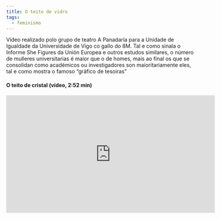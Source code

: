 ```yaml
---
title: O teito de vidro
tags:
  - feminismo
---
```


Vídeo realizado polo grupo de teatro A Panadaría para a Unidade de Igualdade da
Universidade de Vigo co gallo do 8M. Tal e como sinala o Informe She Figures da
Unión Europea e outros estudos similares, o número de mulleres universitarias é
maior que o de homes, mais ao final os que se consolidan como académicos ou
investigadores son maioritariamente eles, tal e como mostra o famoso “gráfico de
tesoiras"

#### O teito de cristal (vídeo, 2:52 min)

<iframe width="560" height="315" src="https://www.youtube.com/embed/_yrmLhyDmDo" frameborder="0" allow="accelerometer; autoplay; clipboard-write; encrypted-media; gyroscope; picture-in-picture" allowfullscreen></iframe>
